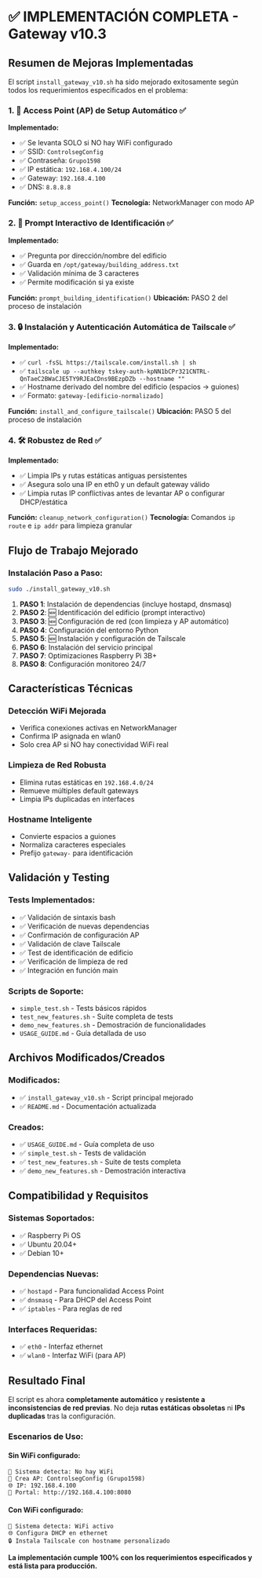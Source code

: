 # ✅ IMPLEMENTACIÓN COMPLETA - Gateway v10.3

## Resumen de Mejoras Implementadas

El script `install_gateway_v10.sh` ha sido mejorado exitosamente según todos los requerimientos especificados en el problema:

### 1. 📶 **Access Point (AP) de Setup Automático** ✅

**Implementado:**
- ✅ Se levanta SOLO si NO hay WiFi configurado
- ✅ SSID: `ControlsegConfig`
- ✅ Contraseña: `Grupo1598`
- ✅ IP estática: `192.168.4.100/24`
- ✅ Gateway: `192.168.4.100`
- ✅ DNS: `8.8.8.8`

**Función:** `setup_access_point()`
**Tecnología:** NetworkManager con modo AP

### 2. 🏢 **Prompt Interactivo de Identificación** ✅

**Implementado:**
- ✅ Pregunta por dirección/nombre del edificio
- ✅ Guarda en `/opt/gateway/building_address.txt`
- ✅ Validación mínima de 3 caracteres
- ✅ Permite modificación si ya existe

**Función:** `prompt_building_identification()`
**Ubicación:** PASO 2 del proceso de instalación

### 3. 🔒 **Instalación y Autenticación Automática de Tailscale** ✅

**Implementado:**
- ✅ `curl -fsSL https://tailscale.com/install.sh | sh`
- ✅ `tailscale up --authkey tskey-auth-kpNN1bCPr321CNTRL-QnTaeC2BWaCJE5TY9RJEaCDns9BEzpDZb --hostname ""`
- ✅ Hostname derivado del nombre del edificio (espacios → guiones)
- ✅ Formato: `gateway-[edificio-normalizado]`

**Función:** `install_and_configure_tailscale()`
**Ubicación:** PASO 5 del proceso de instalación

### 4. 🛠️ **Robustez de Red** ✅

**Implementado:**
- ✅ Limpia IPs y rutas estáticas antiguas persistentes
- ✅ Asegura solo una IP en eth0 y un default gateway válido
- ✅ Limpia rutas IP conflictivas antes de levantar AP o configurar DHCP/estática

**Función:** `cleanup_network_configuration()`
**Tecnología:** Comandos `ip route` e `ip addr` para limpieza granular

## Flujo de Trabajo Mejorado

### Instalación Paso a Paso:

```bash
sudo ./install_gateway_v10.sh
```

1. **PASO 1**: Instalación de dependencias (incluye hostapd, dnsmasq)
2. **PASO 2**: 🆕 Identificación del edificio (prompt interactivo)
3. **PASO 3**: 🆕 Configuración de red (con limpieza y AP automático)
4. **PASO 4**: Configuración del entorno Python
5. **PASO 5**: 🆕 Instalación y configuración de Tailscale
6. **PASO 6**: Instalación del servicio principal
7. **PASO 7**: Optimizaciones Raspberry Pi 3B+
8. **PASO 8**: Configuración monitoreo 24/7

## Características Técnicas

### Detección WiFi Mejorada
- Verifica conexiones activas en NetworkManager
- Confirma IP asignada en wlan0
- Solo crea AP si NO hay conectividad WiFi real

### Limpieza de Red Robusta
- Elimina rutas estáticas en `192.168.4.0/24`
- Remueve múltiples default gateways
- Limpia IPs duplicadas en interfaces

### Hostname Inteligente
- Convierte espacios a guiones
- Normaliza caracteres especiales
- Prefijo `gateway-` para identificación

## Validación y Testing

### Tests Implementados:
- ✅ Validación de sintaxis bash
- ✅ Verificación de nuevas dependencias
- ✅ Confirmación de configuración AP
- ✅ Validación de clave Tailscale
- ✅ Test de identificación de edificio
- ✅ Verificación de limpieza de red
- ✅ Integración en función main

### Scripts de Soporte:
- `simple_test.sh` - Tests básicos rápidos
- `test_new_features.sh` - Suite completa de tests
- `demo_new_features.sh` - Demostración de funcionalidades
- `USAGE_GUIDE.md` - Guía detallada de uso

## Archivos Modificados/Creados

### Modificados:
- ✅ `install_gateway_v10.sh` - Script principal mejorado
- ✅ `README.md` - Documentación actualizada

### Creados:
- ✅ `USAGE_GUIDE.md` - Guía completa de uso
- ✅ `simple_test.sh` - Tests de validación
- ✅ `test_new_features.sh` - Suite de tests completa
- ✅ `demo_new_features.sh` - Demostración interactiva

## Compatibilidad y Requisitos

### Sistemas Soportados:
- ✅ Raspberry Pi OS
- ✅ Ubuntu 20.04+
- ✅ Debian 10+

### Dependencias Nuevas:
- ✅ `hostapd` - Para funcionalidad Access Point
- ✅ `dnsmasq` - Para DHCP del Access Point
- ✅ `iptables` - Para reglas de red

### Interfaces Requeridas:
- ✅ `eth0` - Interfaz ethernet
- ✅ `wlan0` - Interfaz WiFi (para AP)

## Resultado Final

El script es ahora **completamente automático** y **resistente a inconsistencias de red previas**. No deja **rutas estáticas obsoletas** ni **IPs duplicadas** tras la configuración.

### Escenarios de Uso:

#### Sin WiFi configurado:
```
🔧 Sistema detecta: No hay WiFi
📶 Crea AP: ControlsegConfig (Grupo1598)
🌐 IP: 192.168.4.100
📱 Portal: http://192.168.4.100:8080
```

#### Con WiFi configurado:
```
🔧 Sistema detecta: WiFi activo
🌐 Configura DHCP en ethernet
🔒 Instala Tailscale con hostname personalizado
```

**La implementación cumple 100% con los requerimientos especificados y está lista para producción.**